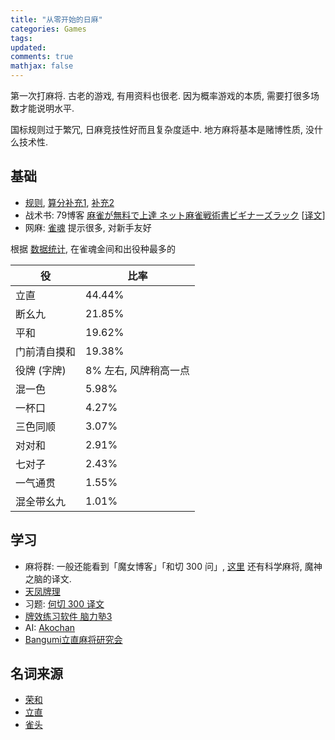 ```yaml
---
title: "从零开始的日麻"
categories: Games
tags: 
updated: 
comments: true
mathjax: false
---
```


第一次打麻将. 古老的游戏, 有用资料也很老. 因为概率游戏的本质, 需要打很多场数才能说明水平.

国标规则过于繁冗, 日麻竞技性好而且复杂度适中. 地方麻将基本是赌博性质, 没什么技术性.

## 基础

- [规则](https://www.bilibili.com/video/BV1xs41137DQ), [算分补充1](https://zhuanlan.zhihu.com/p/26756186), [补充2](https://zhuanlan.zhihu.com/p/359797276)
- 战术书: 79博客 [麻雀が無料で上達 ネット麻雀戦術書ビギナーズラック](http://beginners.biz/) [[译文](https://www.bilibili.com/read/readlist/rl45758)]
- 网麻: [雀魂](https://www.maj-soul.com/#/home) 提示很多, 对新手友好

<!-- more -->
    
根据 [数据统计](https://amae-koromo.sapk.ch/statistics/fan-stats), 在雀魂金间和出役种最多的

|     役      |         比率         |
| ----------- | -------------------- |
| 立直         | 44.44%               |
| 断幺九       | 21.85%               |
| 平和         | 19.62%               |
| 门前清自摸和 | 19.38%               |
| 役牌 (字牌)  | 8% 左右, 风牌稍高一点 |
| 混一色       | 5.98%                |
| 一杯口       | 4.27%                |
| 三色同顺     | 3.07%                |
| 对对和       | 2.91%                |
| 七对子       | 2.43%                |
| 一气通贯     | 1.55%                |
| 混全带幺九   | 1.01%                |



## 学习

- 麻将群: 一般还能看到「魔女博客」「和切 300 问」, [这里](https://www.bilibili.com/read/readlist/rl45758) 还有科学麻将, 魔神之脑的译文.
- [天凤牌理](https://tenhou.net/2/)
- 习题: [何切 300 译文](https://www.bilibili.com/read/cv9906943)
- [牌效练习软件 脑力塾3](https://www.zhihu.com/question/309535701/answer/611078328)
- AI: [Akochan](https://www.bilibili.com/video/BV1PR4y1j7PM)
- [Bangumi立直麻将研究会](https://bgm.tv/group/mahjong)

## 名词来源

- [荣和](https://www.bilibili.com/read/cv2727015/)
- [立直](https://www.bilibili.com/read/cv2778151)
- [雀头](https://zh.moegirl.org.cn/雀头)

